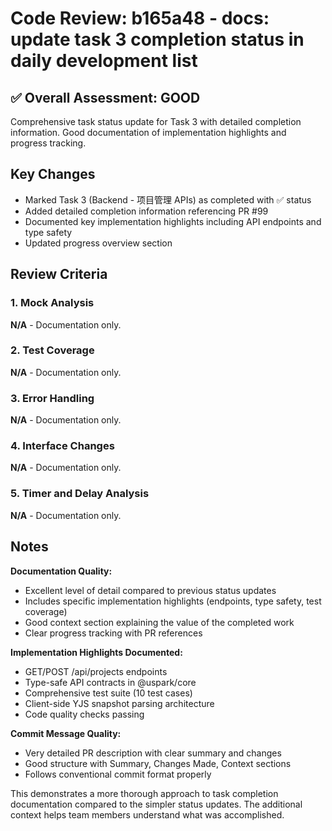 # Code Review: b165a48 - docs: update task 3 completion status in daily development list

## ✅ Overall Assessment: GOOD

Comprehensive task status update for Task 3 with detailed completion information. Good documentation of implementation highlights and progress tracking.

## Key Changes

- Marked Task 3 (Backend - 项目管理 APIs) as completed with ✅ status
- Added detailed completion information referencing PR #99
- Documented key implementation highlights including API endpoints and type safety
- Updated progress overview section

## Review Criteria

### 1. Mock Analysis
**N/A** - Documentation only.

### 2. Test Coverage
**N/A** - Documentation only.

### 3. Error Handling
**N/A** - Documentation only.

### 4. Interface Changes
**N/A** - Documentation only.

### 5. Timer and Delay Analysis
**N/A** - Documentation only.

## Notes

**Documentation Quality:**
- Excellent level of detail compared to previous status updates
- Includes specific implementation highlights (endpoints, type safety, test coverage)
- Good context section explaining the value of the completed work
- Clear progress tracking with PR references

**Implementation Highlights Documented:**
- GET/POST /api/projects endpoints
- Type-safe API contracts in @uspark/core
- Comprehensive test suite (10 test cases)
- Client-side YJS snapshot parsing architecture
- Code quality checks passing

**Commit Message Quality:**
- Very detailed PR description with clear summary and changes
- Good structure with Summary, Changes Made, Context sections
- Follows conventional commit format properly

This demonstrates a more thorough approach to task completion documentation compared to the simpler status updates. The additional context helps team members understand what was accomplished.